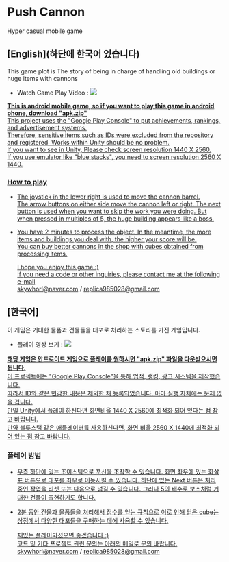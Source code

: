 # Push Cannon
Hyper casual mobile game
  

## [English](하단에 한국어 있습니다)  
This game plot is The story of being in charge of handling old buildings or huge items with cannons  
* Watch Game Play Video : <a href="https://youtu.be/VqpL3wQ9fQU"><img src="https://img.shields.io/badge/YouTube-FF0000?style=flat-square&logo=youtube&logoColor=white"/>  

**This is android mobile game, so if you want to play this game in android phone, download "apk.zip"**  
This project uses the "Google Play Console" to put achievements, rankings, and advertisement systems.  
Therefore, sensitive items such as IDs were excluded from the repository and registered. Works within Unity should be no problem.  
If you want to see in Unity, Please check screen resolution 1440 X 2560.  
If you use emulator like "blue stacks", you need to screen resolution 2560 X 1440.  

### How to play
* The joystick in the lower right is used to move the cannon barrel.  
  The arrow buttons on either side move the cannon left or right.
  The next button is used when you want to skip the work you were doing.
  But when pressed in multiples of 5, the huge building appears like a boss.

* You have 2 minutes to process the object. In the meantime, the more items and buildings you deal with, the higher your score will be.  
  You can buy better cannons in the shop with cubes obtained from processing items.
    
      
  I hope you enjoy this game :)  
  If you need a code or other inquiries, please contact me at the following e-mail  
  skywhorl@naver.com / replica985028@gmail.com
    
    
    
    
    
## [한국어]  
이 게임은 거대한 물품과 건물들을 대포로 처리하는 스토리를 가진 게임입니다.
* 플레이 영상 보기 : <a href="https://youtu.be/VqpL3wQ9fQU"><img src="https://img.shields.io/badge/YouTube-FF0000?style=flat-square&logo=youtube&logoColor=white"/>  

**해당 게임은 안드로이드 게임으로 플레이를 원하시면 "apk.zip" 파일을 다운받으시면 됩니다.**  
이 프로젝트에는 "Google Play Console"을 통해 업적, 랭킹, 광고 시스템을 제작했습니다.  
따라서 ID와 같은 민감한 내용은 제외한 채 등록되었습니다. 아마 실행 자체에는 문제 없을 겁니다.  
만일 Unity에서 플레이 하신다면 화면비율 1440 X 2560에 최적화 되어 있다는 점 참고 바랍니다.  
만약 블루스택 같은 애뮬레이터를 사용하신다면, 화면 비율 2560 X 1440에 최적화 되어 있는 점 참고 바랍니다.  

### 플레이 방법
* 우측 하단에 있는 조이스틱으로 포신을 조작할 수 있습니다.
  화면 좌우에 있는 화살표 버튼으로 대포를 좌우로 이동시킬 수 있습니다.
  하단에 있는 Next 버튼은 처리 중인 작업을 리셋 또는 다음으로 넘길 수 있습니다.
  그러나 5의 배수로 보스처럼 거대한 건물이 출현하기도 합니다.

* 2분 동안 건물과 물품들을 처리해서 점수를 얻는 규칙으로 이로 인해 얻은 cube는 상점에서 다양한 대포들을 구매하는 데에 사용할 수 있습니다.
    
      
  재밌는 플레이되셨으면 좋겠습니다 :)  
  코드 및 기타 프로젝트 관련 문의는 아래의 메일로 문의 바랍니다.  
  skywhorl@naver.com / replica985028@gmail.com
